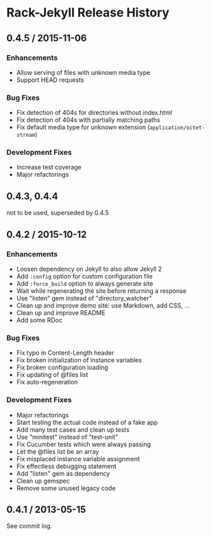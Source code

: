 # Rack-Jekyll Release History


## 0.4.5 / 2015-11-06

### Enhancements

  * Allow serving of files with unknown media type
  * Support HEAD requests

### Bug Fixes

  * Fix detection of 404s for directories without index.html
  * Fix detection of 404s with partially matching paths
  * Fix default media type for unknown extension (`application/octet-stream`)

### Development Fixes

  * Increase test coverage
  * Major refactorings


## 0.4.3, 0.4.4

not to be used, superseded by 0.4.5


## 0.4.2 / 2015-10-12

### Enhancements

  * Loosen dependency on Jekyll to also allow Jekyll 2
  * Add `:config` option for custom configuration file
  * Add `:force_build` option to always generate site
  * Wait while regenerating the site before returning a response
  * Use "listen" gem instead of "directory_watcher"
  * Clean up and improve demo site: use Markdown, add CSS, ...
  * Clean up and improve README
  * Add some RDoc

### Bug Fixes

  * Fix typo in Content-Length header
  * Fix broken initialization of instance variables
  * Fix broken configuration loading
  * Fix updating of @files list
  * Fix auto-regeneration

### Development Fixes

  * Major refactorings
  * Start testing the actual code instead of a fake app
  * Add many test cases and clean up tests
  * Use "minitest" instead of "test-unit"
  * Fix Cucumber tests which were always passing
  * Let the @files list be an array
  * Fix misplaced instance variable assignment
  * Fix effectless debugging statement
  * Add "listen" gem as dependency
  * Clean up gemspec
  * Remove some unused legacy code


## 0.4.1 / 2013-05-15

See commit log.
